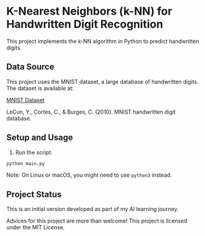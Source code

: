 # K-Nearest Neighbors (k-NN) for Handwritten Digit Recognition

This project implements the k-NN algorithm in Python to predict handwritten digits.

## Data Source

This project uses the MNIST dataset, a large database of handwritten digits. The dataset is available at:

[MNIST Dataset](https://yann.lecun.com/exdb/mnist/)

LeCun, Y., Cortes, C., & Burges, C. (2010). MNIST handwritten digit database.

## Setup and Usage

1. Run the script:
```bash
python main.py
```

Note: On Linux or macOS, you might need to use `python3` instead.

## Project Status

This is an initial version developed as part of my AI learning journey.

Advices for this project are more than welcome! This project is licensed under the MIT License.
